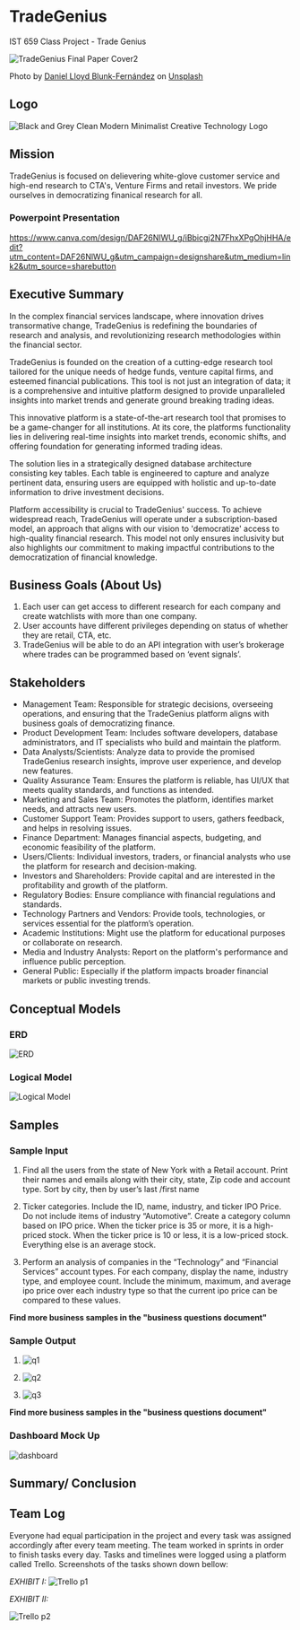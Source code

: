 # TradeGenius
IST 659 Class Project - Trade Genius

![TradeGenius Final Paper Cover2](https://github.com/nyurashku/TradeGenius/assets/119478875/71b39493-fea8-45ab-8f12-c3d25a31977d)

Photo by <a href="https://unsplash.com/@blunkorama?utm_content=creditCopyText&utm_medium=referral&utm_source=unsplash">Daniel Lloyd Blunk-Fernández</a> on <a href="https://unsplash.com/photos/grayscale-photo-of-statue-of-man-vrSKrUEZsDY?utm_content=creditCopyText&utm_medium=referral&utm_source=unsplash">Unsplash</a>

## Logo

![Black and Grey Clean Modern Minimalist Creative Technology Logo](https://github.com/nyurashku/TradeGenius/assets/119478875/4fb4a4d3-3ac8-4494-aa06-9cec8de18956)
  

## Mission

TradeGenius is focused on delievering white-glove customer service and high-end research to CTA's, Venture Firms and retail investors. We pride ourselves in democratizing finanical research for all.

### Powerpoint Presentation

https://www.canva.com/design/DAF26NlWU_g/iBbicgj2N7FhxXPgOhjHHA/edit?utm_content=DAF26NlWU_g&utm_campaign=designshare&utm_medium=link2&utm_source=sharebutton

## Executive Summary

In the complex financial services landscape, where innovation drives transormative change, TradeGenius is redefining the boundaries of research and analysis, and revolutionizing research methodologies within the financial sector.

TradeGenius is founded on the creation of a cutting-edge research tool tailored for the unique needs of hedge funds, venture capital firms, and esteemed financial publications. This tool is not just an integration of data; it is a comprehensive and intuitive platform designed to provide unparalleled insights into market trends and generate ground breaking trading ideas.

This innovative platform is a state-of-the-art research tool that promises to be a game-changer for all institutions. At its core, the platforms functionality lies in delivering real-time insights into market trends, economic shifts, and offering foundation for generating informed trading ideas.

The solution lies in a strategically designed database architecture consisting key tables. Each table is engineered to capture and analyze pertinent data, ensuring users are equipped with holistic and up-to-date information to drive investment decisions.

Platform accessibility is crucial to TradeGenius' success. To achieve widespread reach, TradeGenius will operate under a subscription-based model, an approach that aligns with our vision to 'democratize' access to high-quality financial research. This model not only ensures inclusivity but also highlights our commitment to making impactful contributions to the democratization of financial knowledge.


## Business Goals (About Us)

1. Each user can get access to different research for each company and create watchlists with more than one company.
2. User accounts have different privileges depending on status of whether they are retail,  CTA, etc.
3. TradeGenius will be able to do an API integration with user’s brokerage where trades can be programmed based on ‘event signals’.

## Stakeholders

* Management Team: Responsible for strategic decisions, overseeing operations, and ensuring that the TradeGenius platform aligns with business goals of democratizing finance.
* Product Development Team: Includes software developers, database administrators, and IT specialists who build and maintain the platform.
* Data Analysts/Scientists: Analyze data to provide the promised TradeGenius research insights, improve user experience, and develop new features.
* Quality Assurance Team: Ensures the platform is reliable, has UI/UX that meets quality standards, and functions as intended.
* Marketing and Sales Team: Promotes the platform, identifies market needs, and attracts new users.
* Customer Support Team: Provides support to users, gathers feedback, and helps in resolving issues.
* Finance Department: Manages financial aspects, budgeting, and economic feasibility of the platform.
* Users/Clients: Individual investors, traders, or financial analysts who use the platform for research and decision-making.
* Investors and Shareholders: Provide capital and are interested in the profitability and growth of the platform.
* Regulatory Bodies: Ensure compliance with financial regulations and standards.
* Technology Partners and Vendors: Provide tools, technologies, or services essential for the platform’s operation.
* Academic Institutions: Might use the platform for educational purposes or collaborate on research.
* Media and Industry Analysts: Report on the platform's performance and influence public perception.
* General Public: Especially if the platform impacts broader financial markets or public investing trends.



## Conceptual Models

### ERD

![ERD](https://github.com/nyurashku/TradeGenius/assets/119478875/5735c8ea-ddca-4de6-91bf-0754f05c2cf0)

### Logical Model

![Logical Model](https://github.com/nyurashku/TradeGenius/assets/119478875/1d56b061-956b-46db-b3cf-71f2d694d5f3)


## Samples

### Sample Input
1. Find all the users from the state of New York with a Retail account. Print their names and emails along with their city, state, Zip code and account type. Sort by city, then by user’s last /first name

2. Ticker categories. Include the ID, name, industry, and ticker IPO Price. Do not include items of industry  “Automotive”. Create a category column based on IPO price. When the ticker price is 35 or more, it is a high-priced stock. When the ticker price is 10 or less, it is a low-priced stock. Everything else is an average stock.

3. Perform an analysis of companies in the “Technology” and “Financial Services” account types. For each company, display the name, industry type, and employee count. Include the minimum, maximum, and average ipo price over each industry type so that the current ipo price can be compared to these values.

**Find more business samples in the "business questions document"**

### Sample Output

1. ![q1](https://github.com/nyurashku/TradeGenius/assets/119478875/12f25cc6-57e4-4125-888d-9fcd08303fa3)

   
2. ![q2](https://github.com/nyurashku/TradeGenius/assets/119478875/20c0af6e-eb59-4f9d-90d0-9d60d1931e6b)

   
3. ![q3](https://github.com/nyurashku/TradeGenius/assets/119478875/891a7a16-193b-4aa2-93e2-94585c3f1c2a)


**Find more business samples in the "business questions document"**

### Dashboard Mock Up

![dashboard](https://github.com/nyurashku/TradeGenius/assets/119478875/4b93115e-48cc-43b6-8eac-c8efc1ff1a84)


## Summary/ Conclusion

## Team Log
Everyone had equal participation in the project and every task was assigned accordingly after every team meeting. The team worked in sprints in order to finish tasks every day. Tasks and timelines were logged using a platform called Trello. Screenshots of the tasks shown down bellow:

_EXHIBIT I:_ 
![Trello p1](https://github.com/nyurashku/TradeGenius/assets/119478875/456c4a73-aae6-4047-8876-1e0c0783bc52)

_EXHIBIT II:_ 

![Trello p2](https://github.com/nyurashku/TradeGenius/assets/119478875/f17b5f75-ae3e-4a27-907a-6a747373e4e1)




